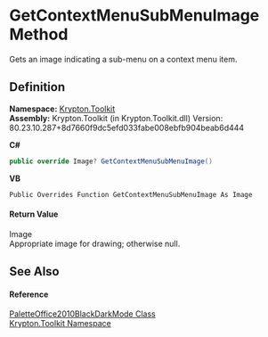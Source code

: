 # GetContextMenuSubMenuImage Method


Gets an image indicating a sub-menu on a context menu item.



## Definition
**Namespace:** <a href="79d2eac2-21f4-54ff-7552-b20c33c30600.md">Krypton.Toolkit</a>  
**Assembly:** Krypton.Toolkit (in Krypton.Toolkit.dll) Version: 80.23.10.287+8d7660f9dc5efd033fabe008ebfb904beab6d444

**C#**
``` C#
public override Image? GetContextMenuSubMenuImage()
```
**VB**
``` VB
Public Overrides Function GetContextMenuSubMenuImage As Image
```



#### Return Value
Image  
Appropriate image for drawing; otherwise null.

## See Also


#### Reference
<a href="0941c1bc-f054-e3f5-30d0-ef085c86c6aa.md">PaletteOffice2010BlackDarkMode Class</a>  
<a href="79d2eac2-21f4-54ff-7552-b20c33c30600.md">Krypton.Toolkit Namespace</a>  
